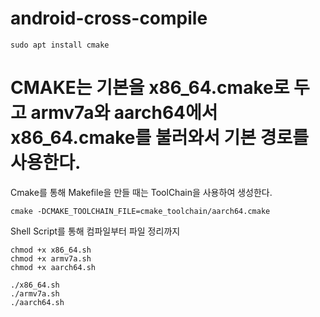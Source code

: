 # android-cross-compile

```
sudo apt install cmake
```

# CMAKE는 기본을 x86_64.cmake로 두고 armv7a와 aarch64에서 x86_64.cmake를 불러와서 기본 경로를 사용한다.
Cmake를 통해 Makefile을 만들 때는 ToolChain을 사용하여 생성한다.
```
cmake -DCMAKE_TOOLCHAIN_FILE=cmake_toolchain/aarch64.cmake
```


Shell Script를 통해 컴파일부터 파일 정리까지
```
chmod +x x86_64.sh
chmod +x armv7a.sh
chmod +x aarch64.sh

./x86_64.sh
./armv7a.sh
./aarch64.sh
```
